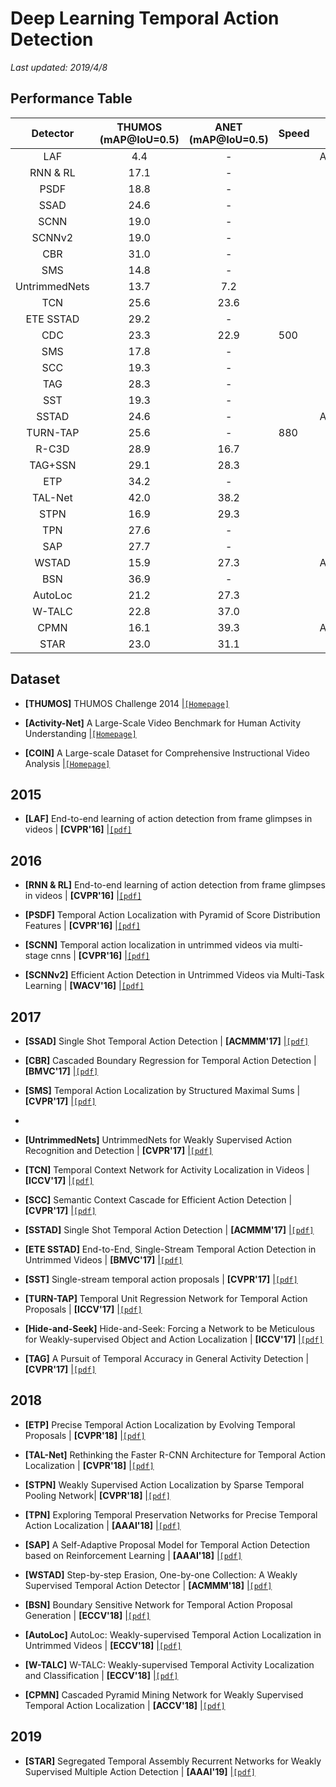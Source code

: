 # Deep Learning Temporal Action Detection

*Last updated: 2019/4/8*

## Performance Table

|   Detector    | THUMOS (mAP@IoU=0.5) | ANET (mAP@IoU=0.5)  | Speed | Published In |
|:-------------:|:--------------------:|:-------------------:|-------|-------------:|
|      LAF      |         4.4          |          -          |       |    ACMMM'15  |
|    RNN & RL   |         17.1         |          -          |       |    CVPR'16   |
|      PSDF     |         18.8         |          -          |       |    CVPR'16   |
|      SSAD     |         24.6         |          -          |       |    CVPR'16   |
|      SCNN     |         19.0         |          -          |       |    CVPR'16   |
|     SCNNv2    |         19.0         |          -          |       |    WACV'16   |
|      CBR      |         31.0         |          -          |       |    BMVC'17   |
|      SMS      |         14.8         |          -          |       |    CVPR'17   |
| UntrimmedNets |         13.7         |         7.2         |       |    CVPR'17   |
|      TCN      |         25.6         |         23.6        |       |    ICCV'17   |
|    ETE SSTAD  |         29.2         |          -          |       |    BMVC'17   |
|      CDC      |         23.3         |         22.9        |  500  |    ICCV'17   |
|      SMS      |         17.8         |          -          |       |    CVPR'17   |
|      SCC      |         19.3         |          -          |       |    CVPR'17   |
|      TAG      |         28.3         |          -          |       |    CVPR'17   |
|      SST      |         19.3         |          -          |       |    CVPR'17   |
|     SSTAD     |         24.6         |          -          |       |    ACMMM'17  |
|    TURN-TAP   |         25.6         |          -          |  880  |    ICCV'17   |
|     R-C3D     |         28.9         |         16.7        |       |    ICCV'17   |
|    TAG+SSN    |         29.1         |         28.3        |       |    ICCV'17   |
|      ETP      |         34.2         |          -          |       |    CVPR'18   |
|     TAL-Net   |         42.0         |         38.2        |       |    CVPR'18   |
|     STPN      |         16.9         |         29.3        |       |    CVPR'18   |
|      TPN      |         27.6         |          -          |       |    AAAI'18   |
|      SAP      |         27.7         |          -          |       |    AAAI'18   |
|     WSTAD     |         15.9         |         27.3        |       |    ACMMM'18  |
|      BSN      |         36.9         |          -          |       |    ECCV'18   |
|    AutoLoc    |         21.2         |         27.3        |       |    ECCV'18   |
|    W-TALC     |         22.8         |         37.0        |       |    ECCV'18   |
|     CPMN      |         16.1         |         39.3        |       |    ACMMM'18  |
|     STAR      |         23.0         |         31.1        |       |    AAAI'19   |


## Dataset
- **[THUMOS]** THUMOS Challenge 2014 |[`[Homepage]`](http://crcv.ucf.edu/THUMOS14/) 

- **[Activity-Net]**  A Large-Scale Video Benchmark for Human Activity Understanding |[`[Homepage]`](http://activity-net.org/index.html) 

- **[COIN]**  A Large-scale Dataset for Comprehensive Instructional Video Analysis |[`[Homepage]`](https://coin-dataset.github.io/)


## 2015
- **[LAF]** End-to-end learning of action detection from frame glimpses in videos  | **[CVPR'16]** |[`[pdf]`](http://cn.arxiv.org/pdf/1504.00983.pdf)

## 2016
- **[RNN & RL]** End-to-end learning of action detection from frame glimpses in videos  | **[CVPR'16]** |[`[pdf]`](https://arxiv.org/pdf/1511.06984.pdf) 

- **[PSDF]** Temporal Action Localization with Pyramid of Score Distribution Features   | **[CVPR'16]** |[`[pdf]`](http://openaccess.thecvf.com/content_cvpr_2016/papers/Yuan_Temporal_Action_Localization_CVPR_2016_paper.pdf) 

- **[SCNN]** Temporal action localization in untrimmed videos via multi-stage cnns  | **[CVPR'16]** |[`[pdf]`](https://arxiv.org/pdf/1601.02129.pdf) 

- **[SCNNv2]** Efficient Action Detection in Untrimmed Videos via Multi-Task Learning  | **[WACV'16]** |[`[pdf]`](https://arxiv.org/pdf/1612.07403.pdf) 


## 2017
- **[SSAD]** Single Shot Temporal Action Detection  | **[ACMMM'17]** |[`[pdf]`](https://arxiv.org/pdf/1710.06236.pdf) 

- **[CBR]** Cascaded Boundary Regression for Temporal Action Detection  | **[BMVC'17]** |[`[pdf]`](https://arxiv.org/pdf/1705.01180.pdf) 

- **[SMS]**  Temporal Action Localization by Structured Maximal Sums  | **[CVPR'17]** |[`[pdf]`](http://cn.arxiv.org/pdf/1704.04671v1.pdf)
- 
- **[UntrimmedNets]**  UntrimmedNets for Weakly Supervised Action Recognition and Detection  | **[CVPR'17]** |[`[pdf]`](http://cn.arxiv.org/pdf/1703.03329.pdf) 

- **[TCN]** Temporal Context Network for Activity Localization in Videos  | **[ICCV'17]** |[`[pdf]`](https://arxiv.org/pdf/1708.02349.pdf) 

- **[SCC]** Semantic Context Cascade for Efficient Action Detection  | **[CVPR'17]** |[`[pdf]`](http://openaccess.thecvf.com/content_cvpr_2017/papers/Heilbron_SCC_Semantic_Context_CVPR_2017_paper.pdf) 

- **[SSTAD]** Single Shot Temporal Action Detection  | **[ACMMM'17]** |[`[pdf]`](https://arxiv.org/pdf/1710.06236.pdf) 

- **[ETE SSTAD]** End-to-End, Single-Stream Temporal Action Detection in Untrimmed Videos  | **[BMVC'17]** |[`[pdf]`](http://vision.stanford.edu/pdf/buch2017bmvc.pdf) 

- **[SST]** Single-stream temporal action proposals  | **[CVPR'17]** |[`[pdf]`](http://vision.stanford.edu/pdf/buch2017cvpr.pdf) 

- **[TURN-TAP]** Temporal Unit Regression Network for Temporal Action Proposals  | **[ICCV'17]** |[`[pdf]`](https://arxiv.org/pdf/1703.06189.pdf) 

- **[Hide-and-Seek]** Hide-and-Seek: Forcing a Network to be Meticulous for Weakly-supervised Object and Action Localization  | **[ICCV'17]** |[`[pdf]`](http://cn.arxiv.org/pdf/1704.04232.pdf)

- **[TAG]** A Pursuit of Temporal Accuracy in General Activity Detection  | **[CVPR'17]** |[`[pdf]`](https://arxiv.org/pdf/1703.02716.pdf) 


## 2018
- **[ETP]** Precise Temporal Action Localization by Evolving Temporal Proposals  | **[CVPR'18]** |[`[pdf]`](https://arxiv.org/pdf/1804.04803.pdf) 

- **[TAL-Net]** Rethinking the Faster R-CNN Architecture for Temporal Action Localization  | **[CVPR'18]** |[`[pdf]`](https://arxiv.org/pdf/1804.07667.pdf) 

- **[STPN]** Weakly Supervised Action Localization by Sparse Temporal Pooling Network| **[CVPR'18]** |[`[pdf]`](http://cn.arxiv.org/pdf/1712.05080.pdf) 

- **[TPN]** Exploring Temporal Preservation Networks for Precise Temporal Action Localization  | **[AAAI'18]** |[`[pdf]`](https://arxiv.org/pdf/1708.03280.pdf) 

- **[SAP]** A Self-Adaptive Proposal Model for Temporal Action Detection based on Reinforcement Learning  | **[AAAI'18]** |[`[pdf]`](https://arxiv.org/pdf/1706.07251.pdf) 

- **[WSTAD]** Step-by-step Erasion, One-by-one Collection: A Weakly Supervised Temporal Action Detector | **[ACMMM'18]** |[`[pdf]`](http://cn.arxiv.org/pdf/1807.02929.pdf) 

- **[BSN]** Boundary Sensitive Network for Temporal Action Proposal Generation  | **[ECCV'18]** |[`[pdf]`](https://arxiv.org/pdf/1806.02964.pdf) 

- **[AutoLoc]** AutoLoc: Weakly-supervised Temporal Action Localization in Untrimmed Videos  | **[ECCV'18]** |[`[pdf]`](http://cn.arxiv.org/pdf/1807.08333.pdf) 

- **[W-TALC]** W-TALC: Weakly-supervised Temporal Activity Localization and Classification  | **[ECCV'18]** |[`[pdf]`](http://cn.arxiv.org/pdf/1807.10418) 

- **[CPMN]** Cascaded Pyramid Mining Network for Weakly Supervised Temporal Action Localization  | **[ACCV'18]** |[`[pdf]`](http://cn.arxiv.org/pdf/1810.11794.pdf) 


## 2019
- **[STAR]** Segregated Temporal Assembly Recurrent Networks for Weakly Supervised Multiple Action Detection   | **[AAAI'19]** |[`[pdf]`](http://cn.arxiv.org/pdf/1811.07460.pdf) 
